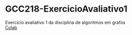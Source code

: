 # GCC218-ExercicioAvaliativo1
Exercício avaliativo 1 da disciplina de algoritmos em grafos  
[Colab](https://colab.research.google.com/drive/1wX8_ocjYJPp1JdtSQ74cvEfA8arYbnyn#scrollTo=JCmOy9gUrCVJ)
